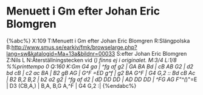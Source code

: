 # Menuett i Gm efter Johan Eric Blomgren

{%abc%}
X:109
T:Menuett i Gm efter Johan Eric Blomgren
R:Slängpolska
B:http://www.smus.se/earkiv/fmk/browselarge.php?lang=sw&katalogid=Ma+13a&bildnr=00033
S:efter Johan Eric Blomgren
Z:Nils L
N:Återställningstecken vid (*) finns ej i originalet.
M:3/4
L:1/8
%%printtempo 0
Q:160
K:Gm
G4 ga | ^fg af g2 | GA BA Bd | cB AB G2 | d2 bd cB | c2 ac BA | 
B2 gB AG | G^F =ED g^f | g2 BA G^F | G4 G,2 :: Bd cB Ac | B2 B,2 B,2 |
b2 a2 g2 | ^fg af d2 | dD DD DD | AD DD DD | ^FG AG F"^(*)"=E | D3 (CB,A,) | 
B,A, B,G A,^F | G4 G,2 :|
{%endabc%}
